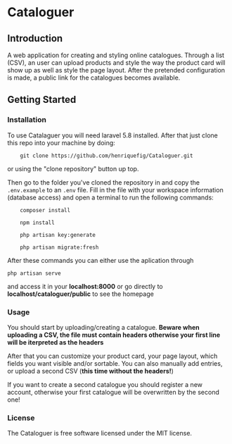 # Cataloguer

## Introduction

A web application for creating and styling online catalogues.
Through a list (CSV), an user can upload products and style the way the product card will show up as well as style the page layout.
After the pretended configuration is made, a public link for the catalogues becomes available.

## Getting Started

### Installation

To use Catalaguer you will need laravel 5.8 installed. After that just clone this repo into your machine by doing:

```
	git clone https://github.com/henriquefig/Cataloguer.git
```
or using the "clone repository" button up top.

Then go to the folder you've cloned the repository in and copy the ``` .env.example ``` to an ``` .env ``` file.
Fill in the file with your workspace information (database access) and open a terminal to run the following commands:

```
	composer install

	npm install

	php artisan key:generate

	php artisan migrate:fresh
```

After these commands you can either use the aplication through 
```
php artisan serve

```
and access it in your **localhost:8000** or go directly to **localhost/cataloguer/public** to see the homepage

### Usage

You should start by uploading/creating a catalogue.
**Beware when uploading a CSV, the file must contain headers otherwise your first line will be iterpreted as the headers**

After that you can customize your product card, your page layout, which fields you want visible and/or sortable.
You can also manually add entries, or upload a second CSV (**this time without the headers!**)

If you want to create a second catalogue you should register a new account, otherwise your first catalogue will be overwritten by the second one! 

### License

The Cataloguer is free software licensed under the MIT license.
